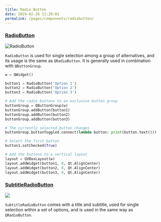 ```yaml
---
title: Radio Button
date: 2024-02-26 11:29:01
permalink: /pages/components/radiobutton/
---
```


### [RadioButton](https://pyqt-fluent-widgets.readthedocs.io/en/latest/autoapi/qfluentwidgets/components/widgets/button/index.html#qfluentwidgets.components.widgets.button.RadioButton)

![RadioButton](/img/components/radiobutton/RadioButton.png)

`RadioButton` is used for single selection among a group of alternatives, and its usage is the same as `QRadioButton`. It is generally used in combination with `QButtonGroup`.

```python
w = QWidget()

button1 = RadioButton('Option 1')
button2 = RadioButton('Option 2')
button3 = RadioButton('Option 3')

# Add the radio buttons to an exclusive button group
buttonGroup = QButtonGroup(w)
buttonGroup.addButton(button1)
buttonGroup.addButton(button2)
buttonGroup.addButton(button3)

# The currently selected button changes
buttonGroup.buttonToggled.connect(lambda button: print(button.text()))

# Select the first button
button1.setChecked(True)

# Add the buttons to a vertical layout
layout = QVBoxLayout(w)
layout.addWidget(button1, 0, Qt.AlignCenter)
layout.addWidget(button2, 0, Qt.AlignCenter)
layout.addWidget(button3, 0, Qt.AlignCenter)
```


### [SubtitleRadioButton](https://qfluentwidgets.com/price)

![](/img/components/radiobutton/SubtitleRadioButton.png)

`SubtitleRadioButton` comes with a title and subtitle, used for single selection within a set of options, and is used in the same way as `QRadioButton`.